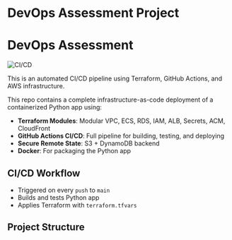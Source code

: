 # DevOps Assessment Project

# DevOps Assessment

![CI/CD](https://github.com/mallikarjun7207/DevOps_Assessment-/actions/workflows/ci-cd.yml/badge.svg?branch=main)

This is an automated CI/CD pipeline using Terraform, GitHub Actions, and AWS infrastructure.


This repo contains a complete infrastructure-as-code deployment of a containerized Python app using:

- **Terraform Modules**: Modular VPC, ECS, RDS, IAM, ALB, Secrets, ACM, CloudFront
- **GitHub Actions CI/CD**: Full pipeline for building, testing, and deploying
- **Secure Remote State**: S3 + DynamoDB backend
- **Docker**: For packaging the Python app

## CI/CD Workflow
- Triggered on every `push` to `main`
- Builds and tests Python app
- Applies Terraform with `terraform.tfvars`

## Project Structure

